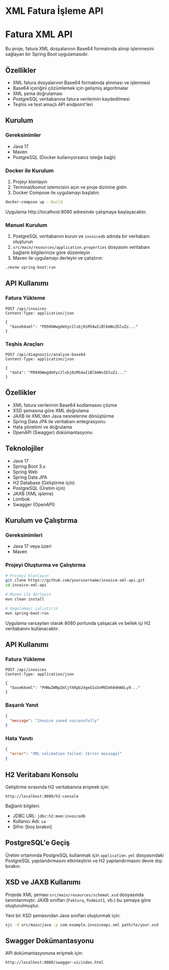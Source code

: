 # XML Fatura İşleme API
# Fatura XML API

Bu proje, fatura XML dosyalarının Base64 formatında alınıp işlenmesini sağlayan bir Spring Boot uygulamasıdır.

## Özellikler

- XML fatura dosyalarının Base64 formatında alınması ve işlenmesi
- Base64 içeriğini çözümlemek için gelişmiş algoritmalar
- XML şema doğrulaması
- PostgreSQL veritabanına fatura verilerinin kaydedilmesi
- Teşhis ve test amaçlı API endpoint'leri

## Kurulum

### Gereksinimler

- Java 17
- Maven
- PostgreSQL (Docker kullanıyorsanız isteğe bağlı)

### Docker ile Kurulum

1. Projeyi klonlayın
2. Terminal/komut istemcisini açın ve proje dizinine gidin
3. Docker Compose ile uygulamayı başlatın:

```bash
docker-compose up --build
```

Uygulama http://localhost:8080 adresinde çalışmaya başlayacaktır.

### Manuel Kurulum

1. PostgreSQL veritabanını kurun ve `invoicedb` adında bir veritabanı oluşturun
2. `src/main/resources/application.properties` dosyasını veritabanı bağlantı bilgilerinize göre düzenleyin
3. Maven ile uygulamayı derleyin ve çalıştırın:

```bash
./mvnw spring-boot:run
```

## API Kullanımı

### Fatura Yükleme

```http
POST /api/invoices
Content-Type: application/json

{
  "base64xml": "PD94bWwgdmVyc2lvbj0iMS4wIiBlbmNvZGluZz..."
}
```

### Teşhis Araçları

```http
POST /api/diagnostic/analyze-base64
Content-Type: application/json

{
  "data": "PD94bWwgdmVyc2lvbj0iMS4wIiBlbmNvZGluZz..."
}
```

## Özellikler

- XML fatura verilerinin Base64 kodlamasını çözme
- XSD şemasına göre XML doğrulama
- JAXB ile XML'den Java nesnelerine dönüştürme
- Spring Data JPA ile veritabanı entegrasyonu
- Hata yönetimi ve doğrulama
- OpenAPI (Swagger) dokümantasyonu

## Teknolojiler

- Java 17
- Spring Boot 3.x
- Spring Web
- Spring Data JPA
- H2 Database (Geliştirme için)
- PostgreSQL (Üretim için)
- JAXB (XML işleme)
- Lombok
- Swagger (OpenAPI)

## Kurulum ve Çalıştırma

### Gereksinimleri

- Java 17 veya üzeri
- Maven

### Projeyi Oluşturma ve Çalıştırma

```bash
# Projeyi klonlayın
git clone https://github.com/yourusername/invoice-xml-api.git
cd invoice-xml-api

# Maven ile derleyin
mvn clean install

# Uygulamayı çalıştırın
mvn spring-boot:run
```

Uygulama varsayılan olarak 8080 portunda çalışacak ve bellek içi H2 veritabanını kullanacaktır.

## API Kullanımı

### Fatura Yükleme

```
POST /api/invoices
Content-Type: application/json

{
  "base64xml": "PHNwZWNpZmljYXRpb24geG1sbnM9Imh0dHA6Ly9..."
}
```

### Başarılı Yanıt

```json
{
  "message": "Invoice saved successfully"
}
```

### Hata Yanıtı

```json
{
  "error": "XML validation failed: [Error message]"
}
```

## H2 Veritabanı Konsolu

Geliştirme sırasında H2 veritabanına erişmek için:

```
http://localhost:8080/h2-console
```

Bağlantı bilgileri:
- JDBC URL: `jdbc:h2:mem:invoicedb`
- Kullanıcı Adı: `sa`
- Şifre: [boş bırakın]

## PostgreSQL'e Geçiş

Üretim ortamında PostgreSQL kullanmak için `application.yml` dosyasındaki PostgreSQL yapılandırmasını etkinleştirin ve H2 yapılandırmasını devre dışı bırakın.

## XSD ve JAXB Kullanımı

Projede XML şeması `src/main/resources/schemat.xsd` dosyasında tanımlanmıştır. JAXB sınıfları (`Faktura`, `Podmiot1`, vb.) bu şemaya göre oluşturulmuştur.

Yeni bir XSD şemasından Java sınıfları oluşturmak için:

```bash
xjc -d src/main/java -p com.example.invoiceapi.xml path/to/your.xsd
```

## Swagger Dokümantasyonu

API dokümantasyonuna erişmek için:

```
http://localhost:8080/swagger-ui/index.html
```
